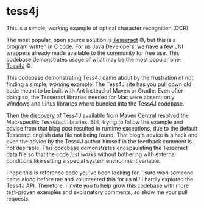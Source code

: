 # tess4j

This is a simple, _working_ example of optical character recognition (OCR).

The most popular, open source solution is [Tesseract](https://github.com/tesseract-ocr/tesseract "Tesseract") &copy;,
but this is a program written in C code.
For us Java Developers, we have a few JNI wrappers already made available to the community for
free use. This codebase demonstrates usage of what may be the most popular one; [Tess4J](http://tess4j.sourceforge.net/) &copy;.

This codebase demonstrating Tess4J came about by the frustration of not finding a simple, _working_ example.
The Tess4J site has you pull down old code meant to be built with Ant instead of Maven or Gradle.
Even after doing so, the Tesseract libraries needed for Mac were absent; only Windows and Linux libraries
where bundled into the Tess4J codebase.

Then the [discovery](http://www.microshell.com/programming/java/performing-optical-character-recognition-in-java/)
of Tess4J available from Maven Central resolved the Mac-specific Tesseract libraries. Still, trying
to follow the example and advice from that blog post resulted in runtime exceptions,
due to the default Tesseract english data file not being found. That blog's advice is a hack and
even the advice by the Tess4J author himself in the feedback comment is not desirable. This codebase
demonstrates encapsulating the Tesseract data file so that the code _just works_ without bothering with external
conditions like setting a special system environment variable.

I hope this is reference code you've been looking for. I sure wish someone came along before me
and volunteered this for us all! I hardly explored the Tess4J API. Therefore, I invite you to help grow
this codebase with more test-proven examples and explanatory comments, so show me your pull requests.
